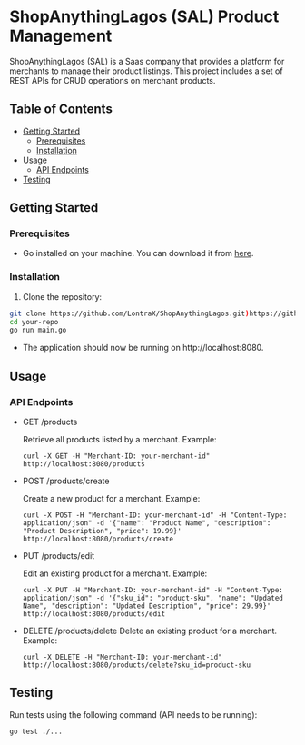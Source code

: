 # ShopAnythingLagos (SAL) Product Management

ShopAnythingLagos (SAL) is a Saas company that provides a platform for merchants to manage their product listings. This project includes a set of REST APIs for CRUD operations on merchant products.

## Table of Contents

- [Getting Started](#getting-started)
  - [Prerequisites](#prerequisites)
  - [Installation](#installation)
- [Usage](#usage)
  - [API Endpoints](#api-endpoints)
- [Testing](#testing)

## Getting Started

### Prerequisites

- Go installed on your machine. You can download it from [here](https://golang.org/dl/).

### Installation

1. Clone the repository:

```bash
git clone https://github.com/LontraX/ShopAnythingLagos.git)https://github.com/LontraX/ShopAnythingLagos.git
cd your-repo
go run main.go
```
- The application should now be running on http://localhost:8080.


## Usage
### API Endpoints

- GET /products

  Retrieve all products listed by a merchant.
  Example:
  ```
  curl -X GET -H "Merchant-ID: your-merchant-id" http://localhost:8080/products
  ```

- POST /products/create

  Create a new product for a merchant.
  Example:
  ```
  curl -X POST -H "Merchant-ID: your-merchant-id" -H "Content-Type: application/json" -d '{"name": "Product Name", "description": "Product Description", "price": 19.99}' http://localhost:8080/products/create
  ```

- PUT /products/edit

  Edit an existing product for a merchant.
  Example:
  ```
  curl -X PUT -H "Merchant-ID: your-merchant-id" -H "Content-Type: application/json" -d '{"sku_id": "product-sku", "name": "Updated Name", "description": "Updated Description", "price": 29.99}'         http://localhost:8080/products/edit
  ```
- DELETE /products/delete
  Delete an existing product for a merchant.
  Example:
  ```
  curl -X DELETE -H "Merchant-ID: your-merchant-id" http://localhost:8080/products/delete?sku_id=product-sku
  ```

## Testing
Run tests using the following command (API needs to be running):
```
go test ./...
```





